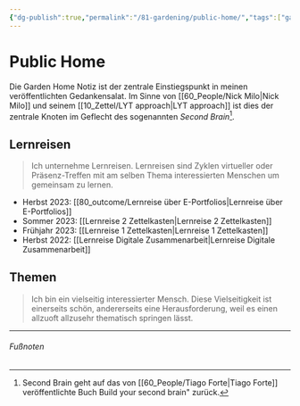 ```yaml
---
{"dg-publish":true,"permalink":"/81-gardening/public-home/","tags":["gardenEntry"],"created":"2023-11-05T12:59:57.202+01:00","updated":"2023-11-05T14:28:49.260+01:00"}
---
```


# Public Home 

Die Garden Home Notiz ist der zentrale Einstiegspunkt in meinen veröffentlichten Gedankensalat.
Im Sinne von [[60_People/Nick Milo\|Nick Milo]] und seinem [[10_Zettel/LYT approach\|LYT approach]] ist dies der zentrale Knoten im Geflecht des sogenannten *Second Brain*[^1].

## Lernreisen
> Ich unternehme Lernreisen. Lernreisen sind Zyklen virtueller oder Präsenz-Treffen mit am selben Thema interessierten Menschen um gemeinsam zu lernen.

- Herbst 2023: [[80_outcome/Lernreise über E-Portfolios\|Lernreise über E-Portfolios]]
- Sommer 2023: [[Lernreise 2 Zettelkasten\|Lernreise 2 Zettelkasten]]
- Frühjahr 2023: [[Lernreise 1 Zettelkasten\|Lernreise 1 Zettelkasten]]
- Herbst 2022: [[Lernreise Digitale Zusammenarbeit\|Lernreise Digitale Zusammenarbeit]]

## Themen
> Ich bin ein vielseitig interessierter Mensch. Diese Vielseitigkeit ist einerseits schön, andererseits eine Herausforderung, weil es einen allzuoft allzusehr thematisch springen lässt.



---
###### Fußnoten
[^1]: Second Brain geht auf das von [[60_People/Tiago Forte\|Tiago Forte]] veröffentlichte Buch Build your second brain" zurück.